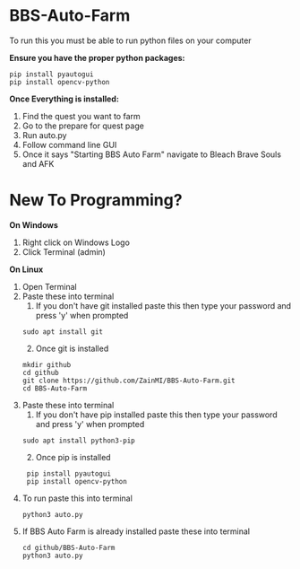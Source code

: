 # BBS-Auto-Farm
To run this you must be able to run python files on your computer

**Ensure you have the proper python packages:**
```
pip install pyautogui
pip install opencv-python
```

**Once Everything is installed:**
1. Find the quest you want to farm
2. Go to the prepare for quest page
3. Run auto.py
5. Follow command line GUI
6. Once it says "Starting BBS Auto Farm" navigate to Bleach Brave Souls and AFK

# New To Programming?
**On Windows**
1. Right click on Windows Logo
2. Click Terminal (admin)


**On Linux**
1. Open Terminal
2. Paste these into terminal
   1. If you don't have git installed paste this then type your password and press 'y' when prompted
   ```
   sudo apt install git
   ```
   2. Once git is installed
   ```
   mkdir github
   cd github
   git clone https://github.com/ZainMI/BBS-Auto-Farm.git
   cd BBS-Auto-Farm
   ```
3. Paste these into terminal
   1. If you don't have pip installed paste this then type your password and press 'y' when prompted
   ```
   sudo apt install python3-pip
   ```
   2. Once pip is installed
   ```
    pip install pyautogui
    pip install opencv-python   
   ```
4. To run paste this into terminal
   ```
   python3 auto.py
   ```
5. If BBS Auto Farm is already installed paste these into terminal
   ```
   cd github/BBS-Auto-Farm
   python3 auto.py
   ```
